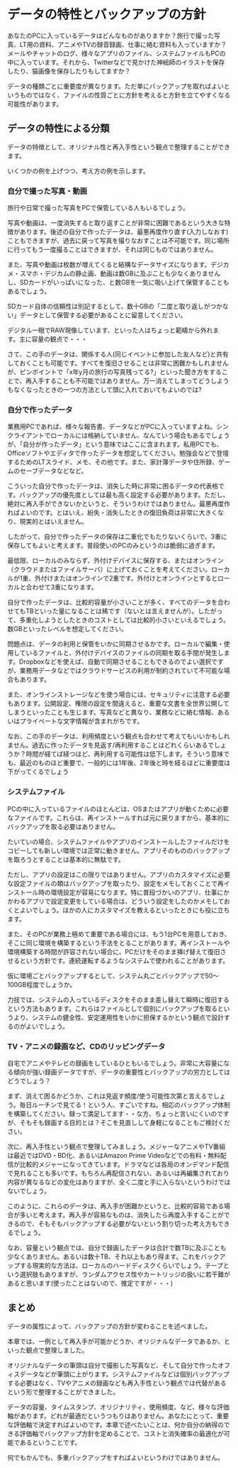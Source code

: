 # データの特性とバックアップの方針

あなたのPCに入っているデータはどんなものがありますか？旅行で撮った写真、LT用の資料、アニメやTVの録音録画、仕事に絡む資料も入っていますか？メールやチャットのログ、様々なアプリのファイル、システムファイルもPCの中に入っています。それから、Twitterなどで見かけた神絵師のイラストを保存したり、猫画像を保存したりもしてますか？

データの種類ごとに重要度が異なります。ただ単にバックアップを取ればよいというものではなく、ファイルの性質ごとに方針を考えると方針を立てやすくなる可能性があります。


## データの特性による分類

データの特徴として、オリジナル性と再入手性という観点で整理することができます。

いくつかの例を上げつつ、考え方の例を示します。

### 自分で撮った写真・動画
旅行や日常で撮った写真をPCで保管している人もいるでしょう。

写真や動画は、一度消失すると取り返すことが非常に困難であるという大きな特徴があります。後述の自分で作ったデータは、最悪再度作り直す(入力しなおす)こともできますが、過去に戻って写真を撮りなおすことは不可能です。同じ場所に行ってもう一度撮ることはできますが、それは同じものではありません。

また、写真や動画は枚数が増えてくると結構なデータサイズになります。デジカメ・スマホ・デジカムの静止画、動画は数GBに及ぶことも少なくありませんし、SDカードがいっぱいになった、と数GBを一気に吸い上げて保管することもあるでしょう。

SDカード自体の信頼性は別記するとして、数十GBの「二度と取り返しがつかない」データとして保管する必要があることに留意してください。

デジタル一眼でRAW現像しています、といった人はちょっと範疇から外れます。主に容量の観点で・・・

さて、この手のデータは、関係する人(同じイベントに参加した友人など)と共有しておくことも可能です。すべてを復旧させることは非常に困難かもしれませんが、ピンポイントで「x年y月の旅行の写真残ってる?」といった聞き方をすることで、再入手することも不可能ではありません。万一消えてしまってどうしようもなくなったときの一つの方法として頭に入れておいてもよいのでは?

### 自分で作ったデータ
業務用PCであれば、様々な報告書、データなどがPCに入っていますよね。シンクライアントでローカルには格納していません、なんていう場合もあるでしょうが、「自分が作ったデータ」という意味ではここに含まれます。私用PCでも、Officeソフトやエディタで作ったデータを想定してください。勉強会などで登壇するためのLTスライド、メモ、その他です。また、家計簿データや住所録、ゲームのセーブデータなどなど。

こういった自分で作ったデータは、消失した時に非常に困るデータの代表格です。バックアップの優先度としては最も高く設定する必要があります。ただし、絶対に再入手ができないかというと、そういうわけではありません。最悪再度作ればよいのです。とはいえ、紛失・消失したときの復旧負荷は非常に大きくなり、現実的とはいえません。

したがって、自分で作ったデータの保存は二重化でもたりないくらいで、3重に保存してもよいと考えます。普段使いのPCのみというのは脆弱に過ぎます。

最低限、ローカルのみならず、外付けデバイスに保存する、またはオンライン（クラウドまたはファイルサーバ）に上げておくことを考えてください。ローカルが1重、外付けまたはオンラインで2重です。外付けとオンラインとするとローカルと合わせて3重になります。

自分で作ったデータは、比較的容量が小さいことが多く、すべてのデータを合わせてもTBといった量になることは稀です（ないとは言えませんが）。したがって、多重化しようとしたときのコストとしては比較的小さいといえるでしょう。数GBといったレベルを想定してください。

問題点は、データの利用と保管をいかに同期させるかです。ローカルで編集・使用しているファイルと、外付けデバイスのファイルの同期を取る手間が発生します。Dropboxなどを使えば、自動で同期させることもできるのでよい選択ですが、業務用データなどではクラウドサービスの利用が制約されていて不可能な場合もあります。

また、オンラインストレージなどを使う場合には、セキュリティに注意する必要もあります。公開設定、権限の設定を間違えると、重要な文書を全世界公開してしまうといったことも生じます。写真などと異なり、業務などに絡む情報、あるいはプライベートな文字情報が含まれがちです。

なお、この手のデータは、利用頻度という観点も合わせて考えてもいいかもしれません。過去に作ったデータを見返す/再利用することはどれくらいあるでしょうか？時間が経てば経つほど、再利用する可能性は低下します。そういう意味でも、最近のものほど重要で、一般的には1年後、2年後と時を経るほどに重要度は下がってくるでしょう

### システムファイル
PCの中に入っているファイルのほとんどは、OSまたはアプリが動くために必要なファイルです。これらは、再インストールすれば元に戻りますから、基本的にバックアップを取る必要はありません。

たいていの場合、システムファイルやアプリのインストールしたファイルだけをコピーしても新しい環境では正常に動きません。アプリそのもののバックアップを取ろうとすることは基本的に無駄です。

ただし、アプリの設定はこの限りではありません。アプリのカスタマイズに必要な設定ファイルの類はバックアップを取ったり、設定をメモしておくことで再インストール時の環境設定が容易になります。特に普段づかいのアプリ、仕事にかかわるアプリで設定変更をしている場合は、どういう設定をしたのかメモしておくとよいでしょう。ほかの人にカスタマイズを教えるといったときにも役に立ちます。

また、そのPCが業務上極めて重要である場合には、もう1台PCを用意しておき、そこに同じ環境を構築するという手法をとることがあります。再インストールや環境構築する時間が許容されない場合に、PCだけをそのまま挿げ替えて復旧させるという方針です。連続運転するようなシステムで使われることがあります。

仮に環境ごとバックアップするとして、システム丸ごとバックアップで50～100GB程度でしょうか。

力技では、システムの入っているディスクをそのまま差し替えて瞬時に復旧するという方法もあります。これらはファイルとして個別にバックアップを取るというより、システムの健全性、安定運用性をいかに担保するかという観点で設計するのがよいでしょう。

### TV・アニメの録画など、CDのリッピングデータ
自宅でアニメやテレビの録画をしているひともいるでしょう。非常に大容量になる傾向が強い録画データですが、データの重要性とバックアップの労力としてはどうでしょう？

まず、消えて困るかどうか、これは見返す頻度/使う可能性次第と言えるでしょう。毎日ルーチンで見てる！という人、すごいですね。相応のバックアップ体制を構築してください。録って満足してます・・な方、ちょっと言いにくいのですが、そもそも録画する目的とは？そこを見直しして身軽になることもご検討ください。

次に、再入手性という観点で整理してみましょう。メジャーなアニメやTV番組は最近ではDVD・BD化、あるいはAmazon Prime Videoなどでの有料・無料配信が比較的メジャーになってきています。ドラマなどは各局のオンデマンド配信で見れることも多いです。もちろん再配信されない、あるいは再編集されており内容が異なるなどの変化はありますが、全く二度と手に入らないというわけではないでしょう。

このように、これらのデータは、再入手が困難かというと、比較的容易である場合が多いと考えます。再入手が容易なものは、消失したら再度入手することができるので、そもそもバックアップする必要がないという割り切った考え方もできるでしょう。

なお、容量という観点では、自分で録画したデータは合計で数TBに及ぶことも少なくありません。あるいは数十TB、それ以上もあり得ます。これをバックアップする現実的な方法は、ローカルのハードディスクくらいでしょう。テープという選択肢もありますが、ランダムアクセス性やカートリッジの扱いに若干難があると思います(使ったことはないので、推定ですが・・・)

## まとめ
データの属性によって、バックアップの方針が変わることを述べました。

本章では、一例として再入手が可能かどうか、オリジナルなデータであるか、といった観点で整理しました。

オリジナルなデータの筆頭は自分で撮影した写真など、そして自分で作ったオフィスデータなどが筆頭に上がります。システムファイルなどは個別バックアップする必要はなく、TVやアニメの録画なども再入手性という観点では代替があるという形で整理することができました。

データの容量、タイムスタンプ、オリジナリティ、使用頻度、など、様々な評価軸があります。どれが最適だというつもりはありません。あなたにとって、重要な評価軸で決定すればよいのです。本章で述べたいことは、何か自分の納得のできる評価軸でバックアップ方針を定めることで、コストと消失確率の最適化が可能であるということです。

何でもかんでも、多重バックアップをすればよいというわけではありません。